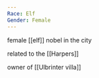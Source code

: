 ```yaml
---
Race: Elf
Gender: Female
---
```



female [[elf]] nobel in the city

related to the [[Harpers]]

owner of [[Ulbrinter villa]]
